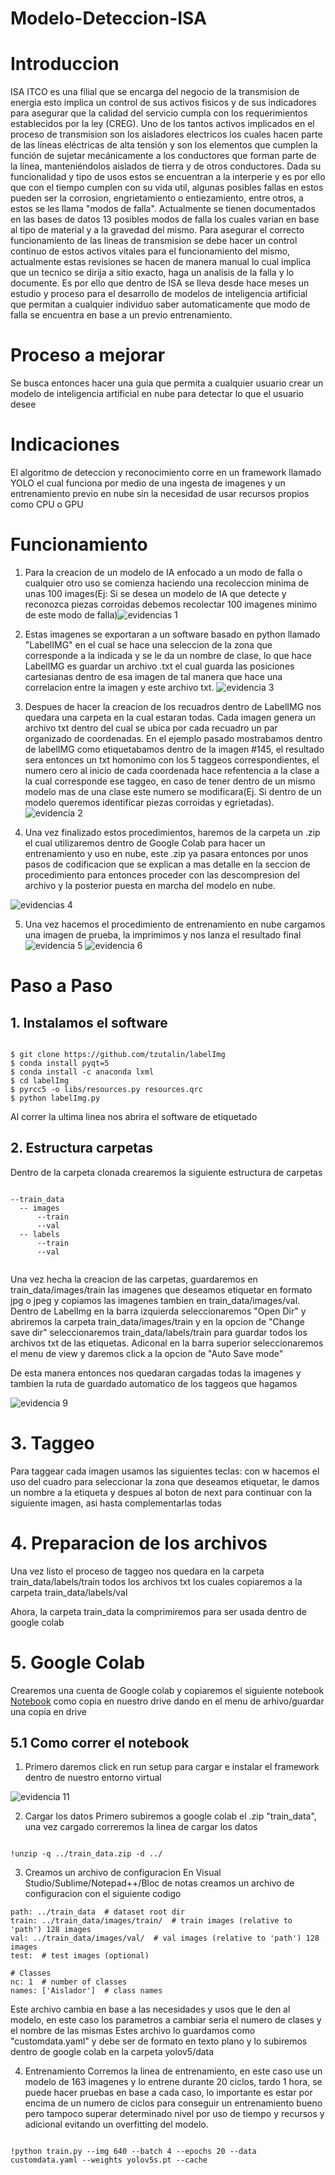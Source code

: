 # Modelo-Deteccion-ISA

# Introduccion
ISA ITCO es una filial que se encarga del negocio de la transmision de energia esto implica un control de sus activos fisicos y de sus indicadores para asegurar que la calidad del servicio cumpla con los requerimientos establecidos por la ley (CREG).
Uno de los tantos activos implicados en el proceso de transmision son los aisladores electricos los cuales hacen parte de las líneas eléctricas de alta tensión y son los elementos que cumplen la función de sujetar mecánicamente a los conductores que forman parte de la línea, manteniéndolos aislados de tierra y de otros conductores.
Dada su funcionalidad y tipo de usos estos se encuentran a la interperie y es por ello que con el tiempo cumplen con su vida util, algunas posibles fallas en estos pueden ser la corrosion, engrietamiento o entiezamiento, entre otros, a estos se les llama "modos de falla".
Actualmente se tienen documentados en las bases de datos 13 posibles modos de falla los cuales varian en base al tipo de material y a la gravedad del mismo.
Para asegurar el correcto funcionamiento de las lineas de transmision se debe hacer un control continuo de estos activos vitales para el funcionamiento del mismo, actualmente estas revisiones se hacen de manera manual lo cual implica que un tecnico se dirija a sitio exacto, haga un analisis de la falla y lo documente.
Es por ello que dentro de ISA se lleva desde hace meses un estudio y proceso para el desarrollo de modelos de inteligencia artificial que permitan a cualquier individuo saber automaticamente que modo de falla se encuentra en base a un previo entrenamiento.

# Proceso a mejorar
Se busca entonces hacer una guia que permita a cualquier usuario crear un modelo de inteligencia artificial en nube para detectar lo que el usuario desee

# Indicaciones
El algoritmo de deteccion y reconocimiento corre en un framework llamado YOLO el cual funciona por medio de una ingesta de imagenes y un entrenamiento previo en nube sin la necesidad de usar recursos propios como CPU o GPU

# Funcionamiento
1. Para la creacion de un modelo de IA enfocado a un modo de falla o cualquier otro uso se comienza haciendo una recoleccion minima de unas 100 images(Ej: Si se desea un modelo de IA que detecte y reconozca piezas corroidas debemos recolectar 100 imagenes minimo de este modo de falla)![evidencias 1](https://user-images.githubusercontent.com/68828858/196544265-79db9f5d-6b46-4c89-9cd0-43f9718eb1eb.PNG)

2. Estas imagenes se exportaran a un software basado en python llamado "LabelIMG" en el cual se hace una seleccion de la zona que corresponde a la indicada y se le da un nombre de clase, lo que hace LabelIMG es guardar un archivo .txt el cual guarda las posiciones cartesianas dentro de esa imagen de tal manera que hace una correlacion entre la imagen y este archivo txt. 
![evidencia 3](https://user-images.githubusercontent.com/68828858/196544469-35d10ad4-8001-4196-b3bc-b644e605f649.PNG)

3. Despues de hacer la creacion de los recuadros dentro de LabelIMG nos quedara una carpeta en la cual estaran todas. Cada imagen genera un archivo txt dentro del cual se ubica por cada recuadro un par organizado de coordenadas. En el ejemplo pasado mostrabamos dentro de labelIMG como etiquetabamos dentro de la imagen #145, el resultado sera entonces un txt homonimo con los 5 taggeos correspondientes, el numero cero al inicio de cada coordenada hace refentencia a la clase a la cual corresponde ese taggeo, en caso de tener dentro de un mismo modelo mas de una clase este numero se modificara(Ej. Si dentro de un modelo queremos identificar piezas corroidas y egrietadas).![evidencia 2](https://user-images.githubusercontent.com/68828858/196545354-c832cd60-ad4d-4021-ab23-0f9037a4bc59.PNG)

4. Una vez finalizado estos procedimientos, haremos de la carpeta un .zip el cual utilizaremos dentro de Google Colab para hacer un entrenamiento y uso en nube, este .zip ya pasara entonces por unos pasos de codificacion que se explican a mas detalle en la seccion de procedimiento para entonces proceder con las descompresion del archivo y la posterior puesta en marcha del modelo en nube.

![evidencias 4](https://user-images.githubusercontent.com/68828858/196546488-db3e6c71-ebf8-4dda-89c3-57d03904d99f.PNG)

5. Una vez hacemos el procedimiento de entrenamiento en nube cargamos una imagen de prueba, la imprimimos y nos lanza el resultado final
![evidencia  5](https://user-images.githubusercontent.com/68828858/196548210-86d0cba5-5aa4-4ef1-963b-c551de400e91.PNG)
![evidencia 6](https://user-images.githubusercontent.com/68828858/196548216-52d0444b-7920-4f16-a263-badaf6051349.PNG)

# Paso a Paso
## 1. Instalamos el software 

```

$ git clone https://github.com/tzutalin/labelImg
$ conda install pyqt=5
$ conda install -c anaconda lxml
$ cd labelImg
$ pyrcc5 -o libs/resources.py resources.qrc
$ python labelImg.py

```
Al correr la ultima linea nos abrira el software de etiquetado 
## 2. Estructura carpetas
Dentro de la carpeta clonada crearemos la siguiente estructura de carpetas

```

--train_data
  -- images
      --train
      --val
  -- labels
      --train
      --val
      
```

Una vez hecha la creacion de las carpetas, guardaremos en train_data/images/train las imagenes que deseamos etiquetar en formato jpg o jpeg y copiamos las imagenes tambien en train_data/images/val. 
Dentro de LabelImg en la barra izquierda seleccionaremos "Open Dir" y abriremos la carpeta  train_data/images/train y en la opcion de "Change save dir" seleccionaremos train_data/labels/train para guardar todos los archivos txt de las etiquetas.
Adiconal en la barra superior seleccionaremos el menu de view y daremos click a la opcion de "Auto Save mode"

De esta manera entonces nos quedaran cargadas todas la imagenes y tambien la ruta de guardado automatico de los taggeos que hagamos 

![evidencia 9](https://user-images.githubusercontent.com/68828858/196728660-33165ee9-c86a-44bc-9249-7325e1aecab2.PNG)

# 3. Taggeo

Para taggear cada imagen usamos las siguientes teclas: con w hacemos el uso del cuadro para seleccionar la zona que deseamos etiquetar, le damos un nombre a la etiqueta y despues al boton de next para continuar con la siguiente imagen, asi hasta complementarlas todas

# 4. Preparacion de los archivos

Una vez listo el proceso de taggeo nos quedara en la carpeta train_data/labels/train todos los archivos txt los cuales copiaremos a la carpeta train_data/labels/val

Ahora, la carpeta train_data la comprimiremos para ser usada dentro de google colab

# 5. Google Colab

Crearemos una cuenta de Google colab y copiaremos el siguiente notebook [Notebook](https://colab.research.google.com/drive/1NR6DdW_B0pYFanj4TB9emuKE3XI-T311?usp=sharing) como copia en nuestro drive dando en el menu de arhivo/guardar una copia en drive

## 5.1 Como correr el notebook
1. Primero daremos click en run setup para cargar e instalar el framework dentro de nuestro entorno virtual

![evidencia 11](https://user-images.githubusercontent.com/68828858/196731777-6fda6403-76ce-46fa-8fea-8f8978b26440.PNG)

2. Cargar los datos
Primero subiremos a google colab el .zip "train_data", una vez cargado correremos la linea de cargar los datos

```

!unzip -q ../train_data.zip -d ../

```

3. Creamos un archivo de configuracion
En Visual Studio/Sublime/Notepad++/Bloc de notas creamos un archivo de configuracion con el siguiente codigo

```
path: ../train_data  # dataset root dir
train: ../train_data/images/train/  # train images (relative to 'path') 128 images
val: ../train_data/images/val/  # val images (relative to 'path') 128 images
test:  # test images (optional)

# Classes
nc: 1  # number of classes
names: ['Aislador']  # class names

```

Este archivo cambia en base a las necesidades y usos que le den al modelo, en este caso los parametros a cambiar seria el numero de clases y el nombre de las mismas
Estes archivo lo guardamos como "customdata.yaml" y debe ser de formato en texto plano y lo subiremos dentro de google colab en la carpeta yolov5/data

4. Entrenamiento
Corremos la linea de entrenamiento, en este caso use un modelo de 163 imagenes y lo entrene durante 20 ciclos, tardo 1 hora, se puede hacer pruebas en base a cada caso, lo importante es estar por encima de un numero de ciclos para conseguir un entrenamiento bueno pero tampoco superar determinado nivel por uso de tiempo y recursos y adicional evitando un overfitting del modelo.

```

!python train.py --img 640 --batch 4 --epochs 20 --data customdata.yaml --weights yolov5s.pt --cache

```


